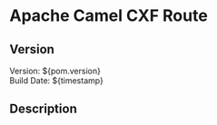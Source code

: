 # Apache Camel CXF Route

## Version

Version:	${pom.version}  
Build Date:	${timestamp}  

## Description
